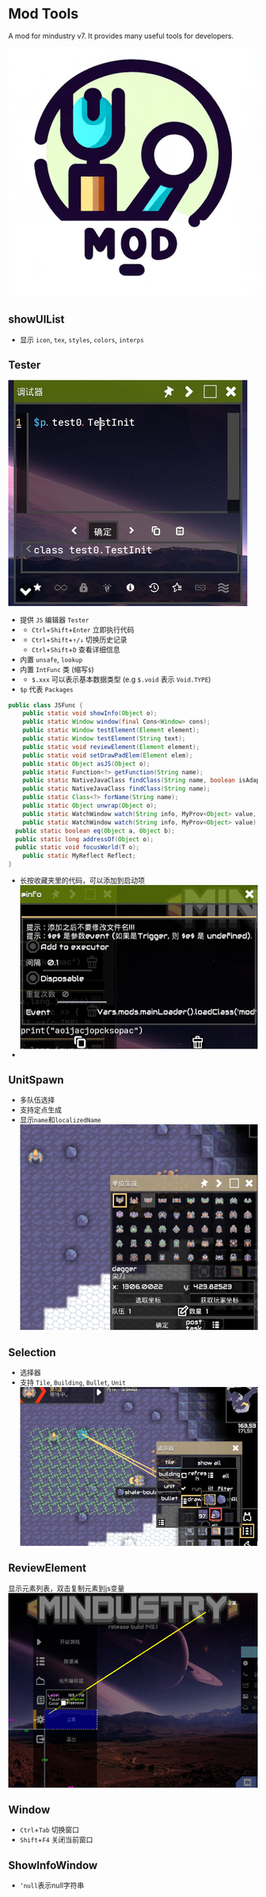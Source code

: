 # Mod Tools

A mod for mindustry v7.
It provides many useful tools for developers.

![icon.png](./assets/icon.png)

## showUIList

- 显示 `icon`, `tex`, `styles`, `colors`, `interps`

## Tester

![](./screenshots/tester.png)
- 提供 `JS` 编辑器 `Tester`
-
    - `Ctrl`+`Shift`+`Enter` 立即执行代码
-
    - `Ctrl`+`Shift`+`↑/↓` 切换历史记录
    - `Ctrl`+`Shift`+`D` 查看详细信息
- 内置 `unsafe`, `lookup`
- 内置 `IntFunc` 类 (缩写`$`)
- - `$.xxx` 可以表示基本数据类型 (e.g `$.void` 表示 `Void.TYPE`)
- `$p` 代表 `Packages`
```java
public class JSFunc {
	public static void showInfo(Object o);
	public static Window window(final Cons<Window> cons);
	public static Window testElement(Element element);
	public static Window testElement(String text);
	public static void reviewElement(Element element);
	public static void setDrawPadElem(Element elem);
	public static Object asJS(Object o);
	public static Function<?> getFunction(String name);
	public static NativeJavaClass findClass(String name, boolean isAdapter);
	public static NativeJavaClass findClass(String name);
	public static Class<?> forName(String name);
	public static Object unwrap(Object o);
	public static WatchWindow watch(String info, MyProv<Object> value, float interval);
	public static WatchWindow watch(String info, MyProv<Object> value);
  public static boolean eq(Object a, Object b);
  public static long addressOf(Object o);
  public static void focusWorld(T o);
	public static MyReflect Reflect;
}
```
- 长按收藏夹里的代码，可以添加到启动项
  ![](./screenshots/startup.png)
-

## UnitSpawn

- 多队伍选择
- 支持定点生成
- 显示`name`和`localizedName`
  ![unitSpawn](./screenshots/unit_spawn.png)

## Selection

- 选择器
- 支持 `Tile`, `Building`, `Bullet`, `Unit`
  ![selection](./screenshots/selection.png)

## ReviewElement
显示元素列表，双击复制元素到js变量
![reviewElement](./screenshots/review_element.png)

## Window
- `Ctrl`+`Tab` 切换窗口
- `Shift`+`F4` 关闭当前窗口

## ShowInfoWindow

- `‘null`表示null字符串